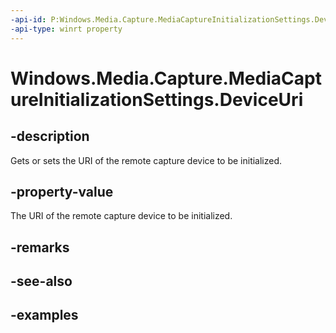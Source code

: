 ```yaml
---
-api-id: P:Windows.Media.Capture.MediaCaptureInitializationSettings.DeviceUri
-api-type: winrt property
---
```


<!-- Property syntax.
public Uri DeviceUri { get;  set; }
-->

# Windows.Media.Capture.MediaCaptureInitializationSettings.DeviceUri

## -description

Gets or sets the URI of the remote capture device to be initialized.

## -property-value

The URI of the remote capture device to be initialized.

## -remarks

## -see-also

## -examples

